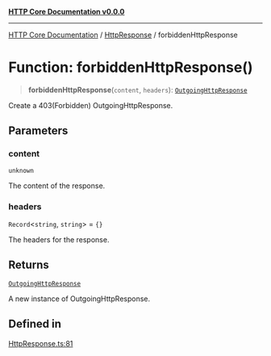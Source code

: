[**HTTP Core Documentation v0.0.0**](../../README.md)

***

[HTTP Core Documentation](../../modules.md) / [HttpResponse](../README.md) / forbiddenHttpResponse

# Function: forbiddenHttpResponse()

> **forbiddenHttpResponse**(`content`, `headers`): [`OutgoingHttpResponse`](../../OutgoingHttpResponse/classes/OutgoingHttpResponse.md)

Create a 403(Forbidden) OutgoingHttpResponse.

## Parameters

### content

`unknown`

The content of the response.

### headers

`Record`\<`string`, `string`\> = `{}`

The headers for the response.

## Returns

[`OutgoingHttpResponse`](../../OutgoingHttpResponse/classes/OutgoingHttpResponse.md)

A new instance of OutgoingHttpResponse.

## Defined in

[HttpResponse.ts:81](https://github.com/stonemjs/http-core/blob/24dd4b3f1e59fc19fb65fa5316121fe4b68e4f41/src/HttpResponse.ts#L81)
